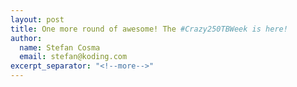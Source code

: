 ```yaml
---
layout: post
title: One more round of awesome! The #Crazy250TBWeek is here!
author:
  name: Stefan Cosma
  email: stefan@koding.com
excerpt_separator: "<!--more-->"
---
```


